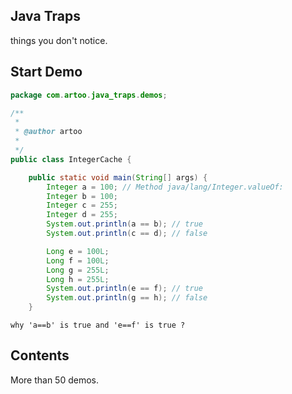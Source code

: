 ## Java Traps

things you don't notice.


## Start Demo
```java
package com.artoo.java_traps.demos;

/**
 * 
 * @author artoo
 * 
 */
public class IntegerCache {

	public static void main(String[] args) {
		Integer a = 100; // Method java/lang/Integer.valueOf:
		Integer b = 100;
		Integer c = 255;
		Integer d = 255;
		System.out.println(a == b); // true
		System.out.println(c == d); // false

		Long e = 100L;
		Long f = 100L;
		Long g = 255L;
		Long h = 255L;
		System.out.println(e == f); // true
		System.out.println(g == h); // false
	}

```

`why 'a==b' is true and 'e==f' is true ?`

## Contents

More than 50 demos.
